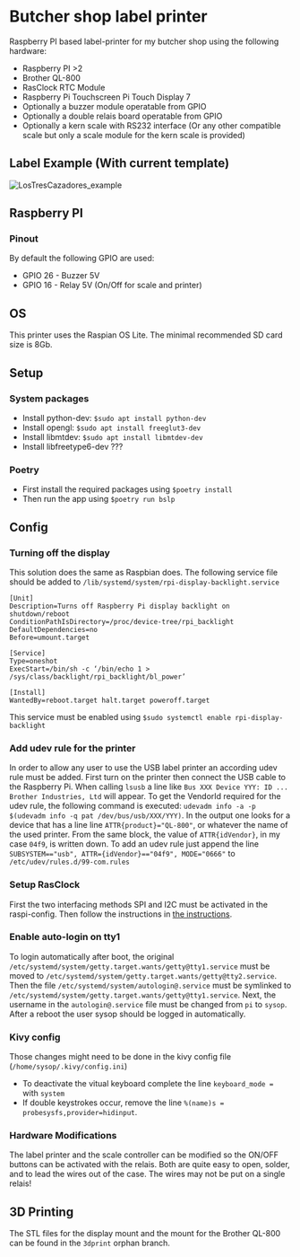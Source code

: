 # Butcher shop label printer
Raspberry PI based label-printer for my butcher shop using the following hardware:
* Raspberry PI >2
* Brother QL-800
* RasClock RTC Module
* Raspberry Pi Touchscreen Pi Touch Display 7
* Optionally a buzzer module operatable from GPIO
* Optionally a double relais board operatable from GPIO
* Optionally a kern scale with RS232 interface (Or any other compatible scale but only a scale module for the kern scale is provided)

## Label Example (With current template)
![LosTresCazadores_example](https://user-images.githubusercontent.com/1346821/128201470-6f1ff850-afa4-4e39-b2d0-9e2977cb308b.png)

## Raspberry PI


### Pinout
By default the following GPIO are used:
* GPIO 26 - Buzzer 5V
* GPIO 16 - Relay 5V (On/Off for scale and printer)


## OS
This printer uses the Raspian OS Lite. The minimal recommended SD card size is 8Gb.

## Setup

### System packages
* Install python-dev: `$sudo apt install python-dev`
* Install opengl: `$sudo apt install freeglut3-dev`
* Install libmtdev: `$sudo apt install libmtdev-dev`
* Install libfreetype6-dev ???

### Poetry
* First install the required packages using `$poetry install`
* Then run the app using `$poetry run bslp`

## Config


### Turning off the display
This solution does the same as Raspbian does.
The following service file should be added to `/lib/systemd/system/rpi-display-backlight.service`
```service
[Unit]
Description=Turns off Raspberry Pi display backlight on shutdown/reboot
ConditionPathIsDirectory=/proc/device-tree/rpi_backlight
DefaultDependencies=no
Before=umount.target

[Service]
Type=oneshot
ExecStart=/bin/sh -c ‘/bin/echo 1 > /sys/class/backlight/rpi_backlight/bl_power’

[Install]
WantedBy=reboot.target halt.target poweroff.target
```
This service must be enabled using `$sudo systemctl enable rpi-display-backlight`

### Add udev rule for the printer
In order to allow any user to use the USB label printer an according udev rule must be added.
First turn on the printer then connect the USB cable to the Raspberry Pi. When calling `lsusb` a line like `Bus XXX Device YYY: ID ... Brother Industries, Ltd` will appear. To get the VendorId required for the udev rule, the following command is executed: `udevadm info -a -p $(udevadm info -q pat /dev/bus/usb/XXX/YYY)`. In the output one looks for a device that has a line line `ATTR{product}="QL-800"`, or whatever the name of the used printer. From the same block, the value of `ATTR{idVendor}`, in my case `04f9`, is written down.
To add an udev rule just append the line `SUBSYSTEM=="usb", ATTR={idVendor}=="04f9", MODE="0666"` to `/etc/udev/rules.d/99-com.rules`

### Setup RasClock
First the two interfacing methods SPI and I2C must be activated in the raspi-config. Then follow the instructions in [the instructions](https://afterthoughtsoftware.com/products/rasclock).

### Enable auto-login on tty1
To login automatically after boot, the original `/etc/systemd/system/getty.target.wants/getty@tty1.service` must be moved to `/etc/systemd/system/getty.target.wants/getty@tty2.service`. Then the file `/etc/systemd/system/autologin@.service` must be symlinked to `/etc/systemd/system/getty.target.wants/getty@tty1.service`. Next, the username in the `autologin@.service` file must be changed from `pi` to `sysop`. After a reboot the user sysop should be logged in automatically.

### Kivy config
Those changes might need to be done in the kivy config file (`/home/sysop/.kivy/config.ini`)
* To deactivate the vitual keyboard complete the line `keyboard_mode = ` with `system`
* If double keystrokes occur, remove the line `%(name)s = probesysfs,provider=hidinput`.

### Hardware Modifications
The label printer and the scale controller can be modified so the ON/OFF buttons can be activated with the relais. 
Both are quite easy to open, solder, and to lead the wires out of the case. The wires may not be put on a single relais!


## 3D Printing
The STL files for the display mount and the mount for the Brother QL-800 can be found in the `3dprint` orphan branch.
